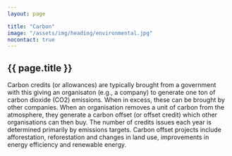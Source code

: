 ```yaml
---
layout: page

title: "Carbon"
image: "/assets/img/heading/environmental.jpg"
nocontact: true
---
```


## {{ page.title }}
Carbon credits (or allowances) are typically brought from a government with this giving an organisaton (e.g., a company) to generate one ton of carbon dioxide (CO2) emissions.  When in excess, these can be brought by other companies.  When an organisation removes a unit of carbon from the atmosphere, they generate a carbon offset (or offset credit) which other organisations can then buy.  The number of credits issues each year is determined primarily by emissions targets. Carbon offset projects include afforestation, reforestation and changes in land use, improvements in energy efficiency and renewable energy.


